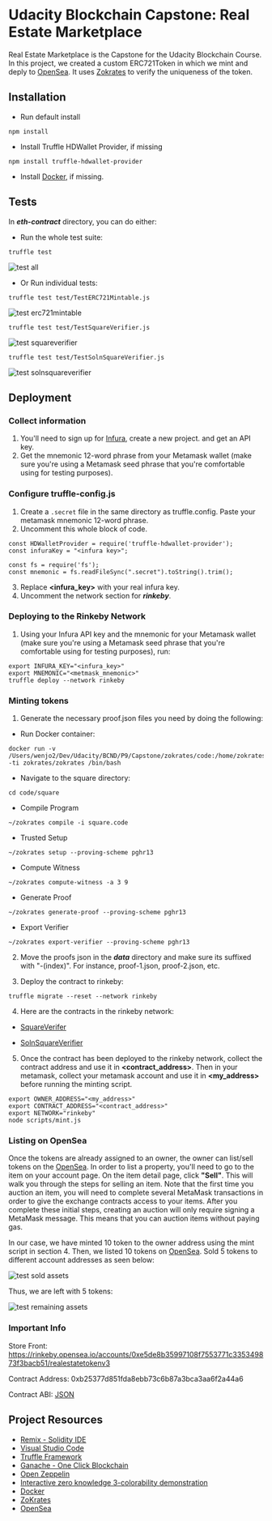 # Udacity Blockchain Capstone: Real Estate Marketplace

Real Estate Marketplace is the Capstone for the Udacity Blockchain Course. In this project, we created a custom ERC721Token in which we mint and deply to [OpenSea](https://opensea.io/). It uses [Zokrates](https://github.com/Zokrates/ZoKrates) to verify the uniqueness of the token.


## Installation

- Run default install
```
npm install
```

- Install Truffle HDWallet Provider, if missing
```
npm install truffle-hdwallet-provider
```

- Install [Docker](https://docs.docker.com/install/), if missing. 

## Tests

In ***eth-contract*** directory, you can do either:

* Run the whole test suite: 

```truffle test```

![test all](images/test-all.png)

* Or Run individual tests:

```truffle test test/TestERC721Mintable.js```

![test erc721mintable](images/test-erc721mintable.png)

```truffle test test/TestSquareVerifier.js```

![test squareverifier](images/test-squareverifier.png)

```truffle test test/TestSolnSquareVerifier.js```

![test solnsquareverifier](images/test-solnsquareverifier.png)


## Deployment

### Collect information
1. You'll need to sign up for [Infura](https://infura.io/), create a new project. and get an API key.
2. Get the mnemonic 12-word phrase from your Metamask wallet (make sure you're using a Metamask seed phrase that you're comfortable using for testing purposes).

### Configure truffle-config.js
1. Create a ```.secret``` file in the same directory as truffle.config. Paste your metamask mnemonic 12-word phrase.
2. Uncomment this whole block of code.
```
const HDWalletProvider = require('truffle-hdwallet-provider');
const infuraKey = "<infura key>";

const fs = require('fs');
const mnemonic = fs.readFileSync(".secret").toString().trim();
```
3. Replace **<infura_key>** with your real infura key.
4. Uncomment the network section for ***rinkeby***.

### Deploying to the Rinkeby Network
1. Using your Infura API key and the mnemonic for your Metamask wallet (make sure you're using a Metamask seed phrase that you're comfortable using for testing purposes), run:

```
export INFURA_KEY="<infura_key>"
export MNEMONIC="<metmask_mnemonic>"
truffle deploy --network rinkeby
```
### Minting tokens
1. Generate the necessary proof.json files you need by doing the following:

- Run Docker container:
```
docker run -v /Users/wenjo2/Dev/Udacity/BCND/P9/Capstone/zokrates/code:/home/zokrates/code -ti zokrates/zokrates /bin/bash
```

- Navigate to the square directory:
```
cd code/square
```

- Compile Program
```
~/zokrates compile -i square.code
```

- Trusted Setup
```
~/zokrates setup --proving-scheme pghr13
```

- Compute Witness
```
~/zokrates compute-witness -a 3 9
```

- Generate Proof
```
~/zokrates generate-proof --proving-scheme pghr13
```

- Export Verifier
```
~/zokrates export-verifier --proving-scheme pghr13
```

2. Move the proofs json in the ***data*** directory and make sure its suffixed with "-(index)". For instance, proof-1.json, proof-2.json, etc.

3. Deploy the contract to rinkeby:

```
truffle migrate --reset --network rinkeby
```

4. Here are the contracts in the rinkeby network:

- [SquareVerifer](https://rinkeby.etherscan.io/address/0x755210c2696e0e69e76df7bc88f0ddce268a06ac)

- [SolnSquareVerifier](https://rinkeby.etherscan.io/address/0xb25377d851fda8ebb73c6b87a3bca3aa6f2a44a6)


5. Once the contract has been deployed to the rinkeby network, collect the contract address and use it in **<contract_address>**. Then in your metamask, collect your metamask account and use it in **<my_address>** before running the minting script.

```
export OWNER_ADDRESS="<my_address>"
export CONTRACT_ADDRESS="<contract_address>"
export NETWORK="rinkeby"
node scripts/mint.js
```

### Listing on OpenSea

Once the tokens are already assigned to an owner, the owner can list/sell tokens on the [OpenSea](https://opensea.io/). In order to list a property, you'll need to go to the item on your account page. On the item detail page, click **"Sell"**. This will walk you through the steps for selling an item. Note that the first time you auction an item, you will need to complete several MetaMask transactions in order to give the exchange contracts access to your items. After you complete these initial steps, creating an auction will only require signing a MetaMask message. This means that you can auction items without paying gas.

In our case, we have minted 10 token to the owner address using the mint script in section 4. Then, we listed 10 tokens on [OpenSea](https://opensea.io/). Sold 5 tokens to different account addresses as seen below:

![test sold assets](images/sold-assets.png)


Thus, we are left with 5 tokens:

![test remaining assets](images/remaining-assets.png)

### Important Info

Store Front: https://rinkeby.opensea.io/accounts/0xe5de8b35997108f7553771c335349873f3bacb51/realestatetokenv3

Contract Address: 0xb25377d851fda8ebb73c6b87a3bca3aa6f2a44a6

Contract ABI: [JSON](data/contract-abi.json)

## Project Resources


* [Remix - Solidity IDE](https://remix.ethereum.org/)
* [Visual Studio Code](https://code.visualstudio.com/)
* [Truffle Framework](https://truffleframework.com/)
* [Ganache - One Click Blockchain](https://truffleframework.com/ganache)
* [Open Zeppelin ](https://openzeppelin.org/)
* [Interactive zero knowledge 3-colorability demonstration](http://web.mit.edu/~ezyang/Public/graph/svg.html)
* [Docker](https://docs.docker.com/install/)
* [ZoKrates](https://github.com/Zokrates/ZoKrates)
* [OpenSea](https://opensea.io/)
